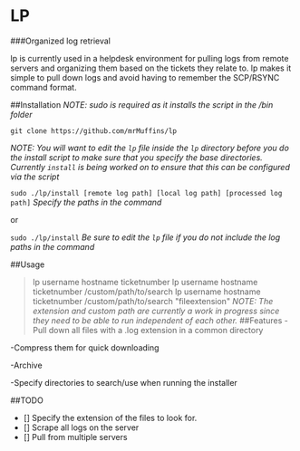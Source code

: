 # LP
###Organized log retrieval

lp is currently used in a helpdesk environment for pulling logs from remote servers and 
organizing them based on the tickets they relate to.  lp makes it simple to pull down logs 
and avoid having to remember the SCP/RSYNC command format.  

##Installation
*NOTE: sudo is required as it installs the script in the /bin folder*

`git clone https://github.com/mrMuffins/lp`

*NOTE: You will want to edit the `lp` file inside the `lp` directory before you do the install script to make sure that you specify the base directories.  Currently `install` is being worked on to ensure that this can be configured via the script* 

`sudo ./lp/install [remote log path] [local log path] [processed log path]` *Specify the paths in the command*

or

`sudo ./lp/install` *Be sure to edit the `lp` file if you do not include the log paths in the command*

##Usage
> lp username hostname ticketnumber
> lp username hostname ticketnumber /custom/path/to/search
> lp username hostname ticketnumber /custom/path/to/search "fileextension"
*NOTE: The extension and custom path are currently a work in progress since they need to be able to run independent of each other.*
##Features
-Pull down all files with a .log extension in a common directory

-Compress them for quick downloading

-Archive

-Specify directories to search/use when running the installer


##TODO
- [] Specify the extension of the files to look for.
- [] Scrape all logs on the server
- [] Pull from multiple servers


